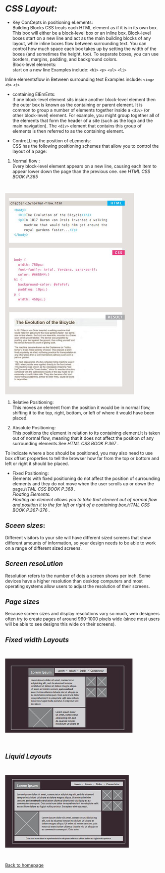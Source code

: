 # *CSS Layout:*

- Key ConCepts in
positioning eLements:<br>
Building Blocks
CSS treats each HTML element as if it is in its
own box. This box will either be a block-level
box or an inline box.
Block-level boxes start on a new line and act as the main building blocks
of any layout, while inline boxes flow between surrounding text. You can
control how much space each box takes up by setting the width of the
boxes (and sometimes the height, too). To separate boxes, you can use
borders, margins, padding, and background colors.<br>
Block-level elements:<br>
start on a new line
Examples include:
``<h1>`` ``<p>`` ``<ul>`` ``<li>`` <br>

Inline elementsflow in Between
surrounding text
Examples include:
``<img>`` ``<b>`` ``<i>`` <br>

- containing ElEmEnts:<br>
If one block-level element sits inside another
block-level element then the outer box is
known as the containing or parent element.
It is common to group a number of elements together inside a ``<div>``
(or other block-level) element. For example, you might group together
all of the elements that form the header of a site (such as the logo and
the main navigation). The ``<div>`` element that contains this group of
elements is then referred to as the containing element.<br>

- ControLLing the
position of eLements:<br>
CSS has the following positioning schemes that allow you to control
the layout of a page:<br>
1. Normal flow :<br>
Every block-level element
appears on a new line, causing
each item to appear lower down
the page than the previous one. see <cite>HTML CSS BOOK P.365

<br>

![img](./images/position-static.JPG)
<br>



1. Relative Positioning:<br>
This moves an element from the
position it would be in normal
flow, shifting it to the top, right,
bottom, or left of where it
would have been placed.

1. Absolute Positioning:<br>
This positions the element
in relation to its containing
element.It is taken out of
normal flow, meaning that it
does not affect the position
of any surrounding elements.See <cite>HTML CSS BOOK P.367 .

To indicate where a box should be positioned, you may also need to use
box offset properties to tell the browser how far from the top or bottom
and left or right it should be placed.<br>
 - Fixed Positioning:<br>
 Elements with fixed positioning
do not affect the position of
surrounding elements and they
do not move when the user
scrolls up or down the page.<cite>HTML CSS BOOK P.368 .<br>
Floating Elements:<br>
Floating an element allows
you to take that element out
of normal flow and position
it to the far left or right of a
containing box.<cite>HTML CSS BOOK P.367-376 .


## *Sceen sizes*:

Different visitors to your site will have different sized screens that show
different amounts of information, so your design needs to be able to
work on a range of different sized screens.<br>



## *Screen resoLution*
Resolution refers to the number of dots a screen shows per inch. Some
devices have a higher resolution than desktop computers and most
operating systems allow users to adjust the resolution of their screens.


## *Page sizes*
Because screen sizes and display resolutions vary so much, web
designers often try to create pages of around 960-1000 pixels wide
(since most users will be able to see designs this wide on their screens).



## *Fixed width Layouts*

<br>


![img](./images/fixedwidthLayouts.JPG)


<br>








## *Liquid Layouts*


<br>


![img](./images/LiquidLayouts.JPG)


<br>



 [Back to homepage](./home/tamara/Reading-notes/README)